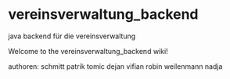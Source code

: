 # vereinsverwaltung_backend
java backend für die vereinsverwaltung



Welcome to the vereinsverwaltung_backend wiki!

authoren: schmitt patrik tomic dejan vifian robin weilenmann nadja
